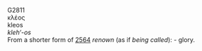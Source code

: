 <body>
  <p>G2811<br>  κλέος  <br> kleos  <br><i>kleh‘-os </i><br>From a shorter form of <a href="g2564.htm">2564</a>  <i>renown</i> (as if <i>being</i> <i>called</i>): - glory.<br></p>
 </body>